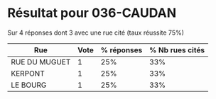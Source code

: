 # Résultat pour 036-CAUDAN

Sur 4 réponses dont 3 avec une rue cité (taux réussite 75%)

| Rue | Vote | % réponses | % Nb rues cités|
|-----|------|------------|----------------|
| RUE DU MUGUET | 1 | 25% | 33%|
| KERPONT | 1 | 25% | 33%|
| LE BOURG | 1 | 25% | 33%|
